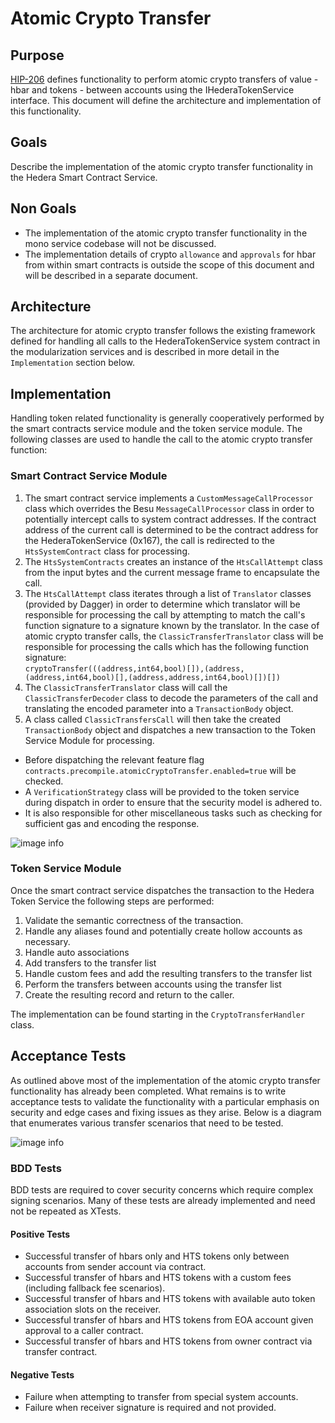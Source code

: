 # Atomic Crypto Transfer

## Purpose

[HIP-206](https://hips.hedera.com/hip/hip-206) defines functionality to perform atomic crypto transfers of value - hbar and tokens - between accounts using the IHederaTokenService interface. This document will define the architecture and implementation of this functionality.

## Goals

Describe the implementation of the atomic crypto transfer functionality in the Hedera Smart Contract Service.

## Non Goals

- The implementation of the atomic crypto transfer functionality in the mono service codebase will not be discussed.
- The implementation details of crypto `allowance` and `approvals` for hbar from within smart contracts is outside the scope of this document and will be described in a separate document.

## Architecture

The architecture for atomic crypto transfer follows the existing framework defined for handling all calls to the HederaTokenService system contract in the modularization services and is described in more detail in the `Implementation` section below.

## Implementation

Handling token related functionality is generally cooperatively performed by the smart contracts service module and the token service module.  The following classes are used to handle the call to the atomic crypto transfer function:

### Smart Contract Service Module

1. The smart contract service implements a `CustomMessageCallProcessor` class which overrides the Besu `MessageCallProcessor` class in order to potentially intercept calls to system contract addresses.
   If the contract address of the current call is determined to be the contract address for the HederaTokenService (0x167), the call is redirected to the `HtsSystemContract` class for processing.
2. The `HtsSystemContracts` creates an instance of the `HtsCallAttempt` class from the input bytes and the current message frame to encapsulate the call.
3. The `HtsCallAttempt` class iterates through a list of `Translator` classes (provided by Dagger) in order to determine which translator will be responsible for processing the call by attempting to match the call's
   function signature to a signature known by the translator.  In the case of atomic crypto transfer calls, the `ClassicTransferTranslator` class will be responsible for processing the calls which has the following function signature: \
   ```cryptoTransfer(((address,int64,bool)[]),(address,(address,int64,bool)[],(address,address,int64,bool)[])[])```
4. The `ClassicTransferTranslator` class will call the `ClassicTransferDecoder` class to decode the parameters of the call and translating the encoded parameter into a `TransactionBody` object.
5. A class called  `ClassicTransfersCall` will then take the created `TransactionBody` object and dispatches a new transaction to the Token Service Module for processing.

- Before dispatching the relevant feature flag `contracts.precompile.atomicCryptoTransfer.enabled=true` will be checked.
- A `VerificationStrategy` class will be provided to the token service during dispatch in order to ensure that the security model is adhered to.
- It is also responsible for other miscellaneous tasks such as checking for sufficient gas and encoding the response.

![image info](./class_diagram.drawio.png)

### Token Service Module

Once the smart contract service dispatches the transaction to the Hedera Token Service the following steps are performed:

1. Validate the semantic correctness of the transaction.
2. Handle any aliases found and potentially create hollow accounts as necessary.
3. Handle auto associations
4. Add transfers to the transfer list
5. Handle custom fees and add the resulting transfers to the transfer list
6. Perform the transfers between accounts using the transfer list
7. Create the resulting record and return to the caller.

The implementation can be found starting in the `CryptoTransferHandler` class.

## Acceptance Tests

As outlined above most of the implementation of the atomic crypto transfer functionality has already been completed.  What remains is to write acceptance tests
to validate the functionality with a particular emphasis on security and edge cases and fixing issues as they arise. Below is a diagram that enumerates various transfer scenarios that need to be tested.

![image info](./transfer_scenarios.drawio.png)

### BDD Tests

BDD tests are required to cover security concerns which require complex signing scenarios.  Many of these tests
are already implemented and need not be repeated as XTests.

#### Positive Tests

- Successful transfer of hbars only and HTS tokens only between accounts from sender account via contract.
- Successful transfer of hbars and HTS tokens with a custom fees (including fallback fee scenarios).
- Successful transfer of hbars and HTS tokens with available auto token association slots on the receiver.
- Successful transfer of hbars and HTS tokens from EOA account given approval to a caller contract.
- Successful transfer of hbars and HTS tokens from owner contract via transfer contract.

#### Negative Tests

- Failure when attempting to transfer from special system accounts.
- Failure when receiver signature is required and not provided.

